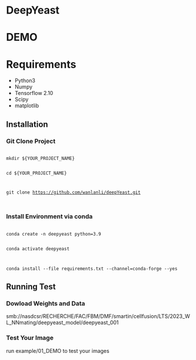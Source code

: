 
# DeepYeast

# DEMO

# Requirements
- Python3
- Numpy
- Tensorflow 2.10
- Scipy
- matplotlib
## Installation
### Git Clone Project
<code> 
mkdir ${YOUR_PROJECT_NAME}

cd ${YOUR_PROJECT_NAME}

git clone https://github.com/wanlanli/deepYeast.git

</code>

### Install Environment via conda
<code>
conda create -n deepyeast python=3.9

conda activate deepyeast

conda install --file requirements.txt --channel=conda-forge --yes 
</code>

## Running Test
### Dowload Weights and Data
smb://nasdcsr/RECHERCHE/FAC/FBM/DMF/smartin/cellfusion/LTS/2023_WL_NNmating/deepyeast_model/deepyeast_001
### Test Your Image
run example/01_DEMO to test your images